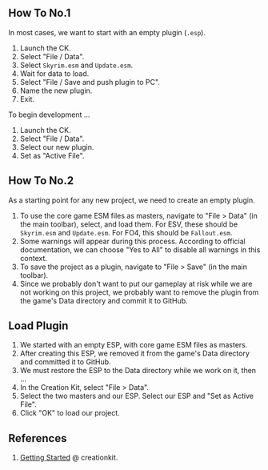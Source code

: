 ## How To No.1

In most cases, we want to start with an empty plugin (`.esp`).

1. Launch the CK.
2. Select "File / Data".
3. Select `Skyrim.esm` and `Update.esm`.
4. Wait for data to load.
5. Select "File / Save and push plugin to PC".
6. Name the new plugin.
7. Exit.

To begin development ...

1. Launch the CK.
2. Select "File / Data".
3. Select our new plugin.
4. Set as "Active File".

## How To No.2

As a starting point for any new project, we need to create an empty plugin.

1. To use the core game ESM files as masters, navigate to "File > Data" (in the main toolbar), select, and load them. For ESV, these should be `Skyrim.esm` and `Update.esm`. For FO4, this should be `Fallout.esm`.
2. Some warnings will appear during this process. According to official documentation, we can choose "Yes to All" to disable all warnings in this context.
3. To save the project as a plugin, navigate to "File > Save" (in the main toolbar).
4. Since we probably don't want to put our gameplay at risk while we are not working on this project, we probably want to remove the plugin from the game's Data directory and commit it to GitHub.

## Load Plugin

1. We started with an empty ESP, with core game ESM files as masters.
2. After creating this ESP, we removed it from the game's Data directory and committed it to GitHub.
3. We must restore the ESP to the Data directory while we work on it, then ...
4. In the Creation Kit, select "File > Data".
5. Select the two masters and our ESP. Select our ESP and "Set as Active File".
6. Click "OK" to load our project.

## References

1. [Getting Started](https://www.creationkit.com/index.php?title=Category:Getting_Started) @ creationkit.
